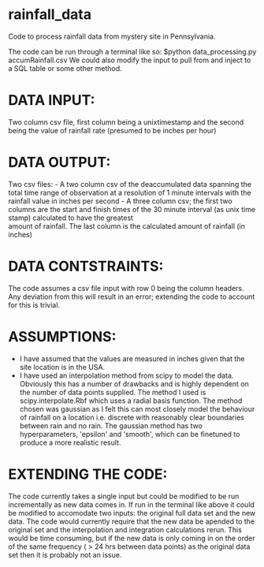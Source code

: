 # rainfall_data
Code to process rainfall data from mystery site in Pennsylvania. 

The code can be run through a terminal like so: $python data_processing.py accumRainfall.csv
We could also modify the input to pull from and inject to a SQL table or some other method.

# DATA INPUT:
Two column csv file, first column being a unixtimestamp and the second being the value of rainfall rate (presumed to be inches per hour)

# DATA OUTPUT:
Two csv files:
    - A two column csv of the deaccumulated data spanning the total time range of observation at a resolution of 1 minute intervals with 
      the rainfall value in inches per second
    - A three column csv; the first two columns are the start and finish times of the 30 minute interval (as unix time stamp) calculated 
      to have the greatest  
      amount of rainfall. The last column is the calculated amount of rainfall (in inches)

# DATA CONTSTRAINTS:

The code assumes a csv file input with row 0 being the column headers. Any deviation from this will result in an error; extending the code to account for this is trivial.

# ASSUMPTIONS:

- I have assumed that the values are measured in inches given that the site location is in the USA.
- I have used an interpolation method from scipy to model the data. Obviously this has a number of drawbacks and is highly dependent on  
  the number of data points supplied. The method I used is scipy.interpolate.Rbf which uses a radial basis function. The method chosen was 
  gaussian as I felt this can most closely model the behaviour of rainfall on a location i.e. discrete with reasonably clear boundaries 
  between rain and no rain. The gaussian method has two hyperparameters, 'epsilon' and 'smooth', which can be finetuned to produce a more 
  realistic result.

# EXTENDING THE CODE:

The code currently takes a single input but could be modified to be run incrementally as new data comes in. If run in the terminal like above it could be modified to accomodate two inputs: the original full data set and the new data. The code would currently require that the new data be apended to the original set and the interpolation and integration calculations rerun. This would be time consuming, but if the new data is only coming in on the order of the same frequency ( > 24 hrs between data points) as the original data set then it is probably not an issue.
